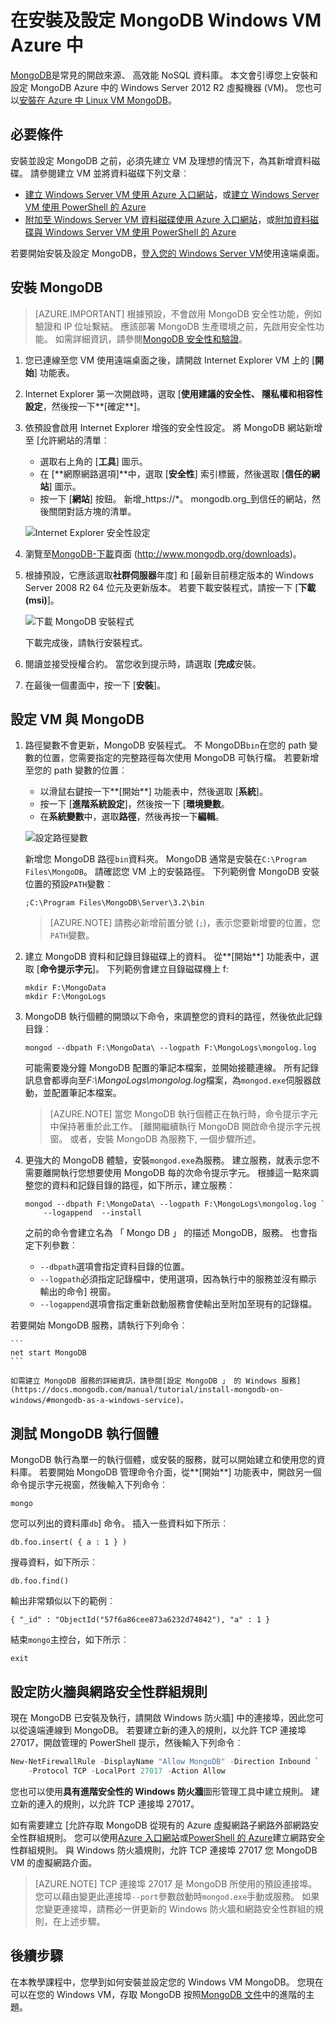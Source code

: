 <properties
    pageTitle="在 Windows VM 上安裝 MongoDB |Microsoft Azure"
    description="瞭解如何在執行 Windows Server 2012 R2 使用資源管理員部署模型建立 Azure VM 安裝 MongoDB。"
    services="virtual-machines-windows"
    documentationCenter=""
    authors="iainfoulds"
    manager="timlt"
    editor=""/>

<tags
    ms.service="virtual-machines-windows"
    ms.workload="infrastructure-services"
    ms.tgt_pltfrm="vm-windows"
    ms.devlang="na"
    ms.topic="article"
    ms.date="10/04/2016"
    ms.author="iainfou"/>

# <a name="install-and-configure-mongodb-on-a-windows-vm-in-azure"></a>在安裝及設定 MongoDB Windows VM Azure 中
[MongoDB](http://www.mongodb.org)是常見的開啟來源、 高效能 NoSQL 資料庫。 本文會引導您上安裝和設定 MongoDB Azure 中的 Windows Server 2012 R2 虛擬機器 (VM)。 您也可以[安裝在 Azure 中 Linux VM MongoDB](virtual-machines-linux-install-mongodb.md)。


## <a name="prerequisites"></a>必要條件

安裝並設定 MongoDB 之前，必須先建立 VM 及理想的情況下，為其新增資料磁碟。 請參閱建立 VM 並將資料磁碟下列文章︰

- [建立 Windows Server VM 使用 Azure 入口網站](virtual-machines-windows-hero-tutorial.md)，或[建立 Windows Server VM 使用 PowerShell 的 Azure](virtual-machines-windows-ps-create.md)
- [附加至 Windows Server VM 資料磁碟使用 Azure 入口網站](virtual-machines-windows-attach-disk-portal.md)，或[附加資料磁碟與 Windows Server VM 使用 PowerShell 的 Azure](https://msdn.microsoft.com/library/mt603673.aspx)
    
若要開始安裝及設定 MongoDB，[登入您的 Windows Server VM](virtual-machines-windows-connect-logon.md)使用遠端桌面。


## <a name="install-mongodb"></a>安裝 MongoDB

> [AZURE.IMPORTANT] 根據預設，不會啟用 MongoDB 安全性功能，例如驗證和 IP 位址繫結。 應該部署 MongoDB 生產環境之前，先啟用安全性功能。 如需詳細資訊，請參閱[MongoDB 安全性和驗證](http://www.mongodb.org/display/DOCS/Security+and+Authentication)。

1. 您已連線至您 VM 使用遠端桌面之後，請開啟 Internet Explorer VM 上的 [**開始**] 功能表。

2. Internet Explorer 第一次開啟時，選取 [**使用建議的安全性、 隱私權和相容性設定**，然後按一下**[確定**]。

3. 依預設會啟用 Internet Explorer 增強的安全性設定。 將 MongoDB 網站新增至 [允許網站的清單︰

    - 選取右上角的 [**工具**] 圖示。
    - 在 [**網際網路選項]**中，選取 [**安全性**] 索引標籤，然後選取 [**信任的網站**] 圖示。
    - 按一下 [**網站**] 按鈕。 新增_https://\*。 mongodb.org_到信任的網站，然後關閉對話方塊的清單。

    ![Internet Explorer 安全性設定](./media/virtual-machines-windows-install-mongodb/configure-internet-explorer-security.png)

4. 瀏覽至[MongoDB-下載](http://www.mongodb.org/downloads)頁面 (http://www.mongodb.org/downloads)。

5. 根據預設，它應該選取**社群伺服器**年度] 和 [最新目前穩定版本的 Windows Server 2008 R2 64 位元及更新版本。 若要下載安裝程式，請按一下 [**下載 (msi)**]。

    ![下載 MongoDB 安裝程式](./media/virtual-machines-windows-install-mongodb/download-mongodb.png)

    下載完成後，請執行安裝程式。

6. 閱讀並接受授權合約。 當您收到提示時，請選取 [**完成**安裝。

7. 在最後一個畫面中，按一下 [**安裝**]。


## <a name="configure-the-vm-and-mongodb"></a>設定 VM 與 MongoDB

1. 路徑變數不會更新，MongoDB 安裝程式。 不 MongoDB`bin`在您的 path 變數的位置，您需要指定的完整路徑每次使用 MongoDB 可執行檔。 若要新增至您的 path 變數的位置︰

    - 以滑鼠右鍵按一下**[開始**] 功能表中，然後選取 [**系統**]。
    - 按一下 [**進階系統設定**]，然後按一下 [**環境變數**。
    - 在**系統變數**中，選取**路徑**，然後再按一下**編輯**。

    ![設定路徑變數](./media/virtual-machines-windows-install-mongodb/configure-path-variables.png)

    新增您 MongoDB 路徑`bin`資料夾。 MongoDB 通常是安裝在`C:\Program Files\MongoDB`。 請確認您 VM 上的安裝路徑。 下列範例會 MongoDB 安裝位置的預設`PATH`變數︰

    ```
    ;C:\Program Files\MongoDB\Server\3.2\bin
    ```

    > [AZURE.NOTE] 請務必新增前置分號 (`;`)，表示您要新增要的位置，您`PATH`變數。

2. 建立 MongoDB 資料和記錄目錄磁碟上的資料。 從**[開始**] 功能表中，選取 [**命令提示字元**]。 下列範例會建立目錄磁碟機上 f:

    ```
    mkdir F:\MongoData
    mkdir F:\MongoLogs
    ```

3. MongoDB 執行個體的開頭以下命令，來調整您的資料的路徑，然後依此記錄目錄︰

    ```
    mongod --dbpath F:\MongoData\ --logpath F:\MongoLogs\mongolog.log
    ```

    可能需要幾分鐘 MongoDB 配置的筆記本檔案，並開始接聽連線。 所有記錄訊息會都導向至*F:\MongoLogs\mongolog.log*檔案，為`mongod.exe`伺服器啟動，並配置筆記本檔案。

    > [AZURE.NOTE] 當您 MongoDB 執行個體正在執行時，命令提示字元中保持著重於此工作。 [離開繼續執行 MongoDB 開啟命令提示字元視窗。 或者，安裝 MongoDB 為服務下, 一個步驟所述。

4. 更強大的 MongoDB 體驗，安裝`mongod.exe`為服務。 建立服務，就表示您不需要離開執行您想要使用 MongoDB 每的次命令提示字元。 根據這一點來調整您的資料和記錄目錄的路徑，如下所示，建立服務︰

    ```
    mongod --dbpath F:\MongoData\ --logpath F:\MongoLogs\mongolog.log `
        --logappend  --install
    ```

    之前的命令會建立名為 「 Mongo DB 」 的描述 MongoDB，服務。 也會指定下列參數︰

    - `--dbpath`選項會指定資料目錄的位置。
    - `--logpath`必須指定記錄檔中，使用選項，因為執行中的服務並沒有顯示輸出的命令] 視窗。
    - `--logappend`選項會指定重新啟動服務會使輸出至附加至現有的記錄檔。

  若要開始 MongoDB 服務，請執行下列命令︰

    ```
    net start MongoDB
    ```

    如需建立 MongoDB 服務的詳細資訊，請參閱[設定 MongoDB 」 的 Windows 服務](https://docs.mongodb.com/manual/tutorial/install-mongodb-on-windows/#mongodb-as-a-windows-service)。

## <a name="test-the-mongodb-instance"></a>測試 MongoDB 執行個體

MongoDB 執行為單一的執行個體，或安裝的服務，就可以開始建立和使用您的資料庫。 若要開始 MongoDB 管理命令介面，從**[開始**] 功能表中，開啟另一個命令提示字元視窗，然後輸入下列命令︰

```
mongo  
```

您可以列出的資料庫`db`] 命令。 插入一些資料如下所示︰

```
db.foo.insert( { a : 1 } )
```

搜尋資料，如下所示︰

```
db.foo.find()
```

輸出非常類似以下的範例︰

```
{ "_id" : "ObjectId("57f6a86cee873a6232d74842"), "a" : 1 }
```

結束`mongo`主控台，如下所示︰

```
exit
```

## <a name="configure-firewall-and-network-security-group-rules"></a>設定防火牆與網路安全性群組規則
現在 MongoDB 已安裝及執行，請開啟 Windows 防火牆] 中的連接埠，因此您可以從遠端連線到 MongoDB。 若要建立新的連入的規則，以允許 TCP 連接埠 27017，開啟管理的 PowerShell 提示，然後輸入下列命令︰

```powerShell
New-NetFirewallRule -DisplayName "Allow MongoDB" -Direction Inbound `
    -Protocol TCP -LocalPort 27017 -Action Allow
```

您也可以使用**具有進階安全性的 Windows 防火牆**圖形管理工具中建立規則。 建立新的連入的規則，以允許 TCP 連接埠 27017。

如有需要建立 [允許存取 MongoDB 從現有的 Azure 虛擬網路子網路外部網路安全性群組規則。 您可以使用[Azure 入口網站](virtual-machines-windows-nsg-quickstart-portal.md)或[PowerShell 的 Azure](virtual-machines-windows-nsg-quickstart-powershell.md)建立網路安全性群組規則。 與 Windows 防火牆規則，允許 TCP 連接埠 27017 您 MongoDB VM 的虛擬網路介面。

> [AZURE.NOTE] TCP 連接埠 27017 是 MongoDB 所使用的預設連接埠。 您可以藉由變更此連接埠`--port`參數啟動時`mongod.exe`手動或服務。 如果您變更連接埠，請務必一併更新的 Windows 防火牆和網路安全性群組的規則，在上述步驟。


## <a name="next-steps"></a>後續步驟
在本教學課程中，您學到如何安裝並設定您的 Windows VM MongoDB。 您現在可以在您的 Windows VM，存取 MongoDB 按照[MongoDB 文件](https://docs.mongodb.com/manual/)中的進階的主題。
